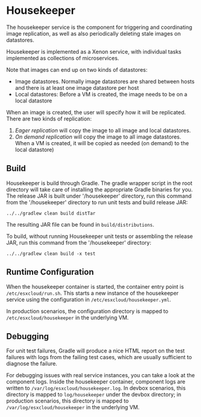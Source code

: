 # Housekeeper

The housekeeper service is the component for triggering and coordinating image replication,
as well as also periodically deleting stale images on datastores.

Housekeeper is implemented as a Xenon service, with individual tasks implemented as collections of microservices.

Note that images can end up on two kinds of datastores:
* Image datastores. Normally image datastores are shared between hosts and there is at least one image datastore per host
* Local datastores: Before a VM is created, the image needs to be on a local datastore

When an image is created, the user will specify how it will be replicated. There are two kinds of replication:
1. _Eager replication_ will copy the image to all image and local datastores.
2. _On demand replication_ will copy the image to all image datastores. When a VM is created,
it will be copied as needed (on demand) to the local datastore)

## Build

Housekeeper is build through Gradle. The gradle wrapper script in the root directory will take care of installing the
appropriate Gradle binaries for you. The release JAR is built under '/housekeeper' directory, 
run this command from the '/housekeeper' directory to run unit tests and build release JAR:

```
../../gradlew clean build distTar
```

The resulting JAR file can be found in `build/distributions`.

To build, without running Housekeeper unit tests or assembling the release JAR, run this command from the
'/housekeeper' directory:

```
../../gradlew clean build -x test
```

## Runtime Configuration

When the housekeeper container is started, the container entry point is `/etc/esxcloud/run.sh`. This starts a new instance
of the housekeeper service using the configuration in `/etc/esxcloud/housekeeper.yml`.

In production scenarios, the configuration directory is mapped to `/etc/esxcloud/housekeeper` in the underlying VM.

## Debugging

For unit test failures, Gradle will produce a nice HTML report on the test failures with logs from the failing test
cases, which are usually sufficient to diagnose the failure.

For debugging issues with real service instances, you can take a look at the component logs. Inside the housekeeper
container, component logs are written to `/var/log/esxcloud/housekeeper.log`. In devbox scenarios, this directory is mapped
to `log/housekeeper` under the devbox directory; in production scenarios, this directory is mapped to
`/var/log/esxcloud/housekeeper` in the underlying VM.
